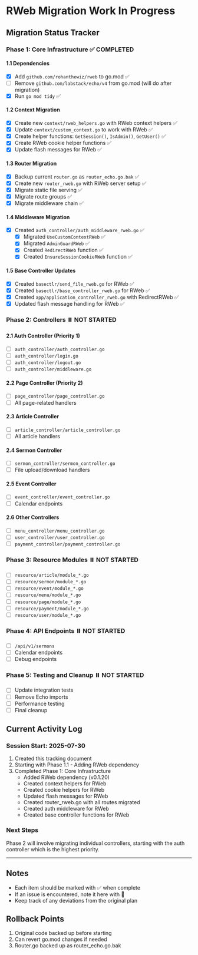 # RWeb Migration Work In Progress

## Migration Status Tracker

### Phase 1: Core Infrastructure ✅ COMPLETED

#### 1.1 Dependencies
- [x] Add `github.com/rohanthewiz/rweb` to go.mod ✅
- [ ] Remove `github.com/labstack/echo/v4` from go.mod (will do after migration)
- [x] Run `go mod tidy` ✅

#### 1.2 Context Migration
- [x] Create new `context/rweb_helpers.go` with RWeb context helpers ✅
- [x] Update `context/custom_context.go` to work with RWeb ✅
- [x] Create helper functions: `GetSession()`, `IsAdmin()`, `GetUser()` ✅
- [x] Create RWeb cookie helper functions ✅
- [x] Update flash messages for RWeb ✅

#### 1.3 Router Migration
- [x] Backup current `router.go` as `router_echo.go.bak` ✅
- [x] Create new `router_rweb.go` with RWeb server setup ✅
- [x] Migrate static file serving ✅
- [x] Migrate route groups ✅
- [x] Migrate middleware chain ✅

#### 1.4 Middleware Migration
- [x] Created `auth_controller/auth_middleware_rweb.go` ✅
  - [x] Migrated `UseCustomContextRWeb` ✅
  - [x] Migrated `AdminGuardRWeb` ✅
  - [x] Created `RedirectRWeb` function ✅
  - [x] Created `EnsureSessionCookieRWeb` function ✅

#### 1.5 Base Controller Updates
- [x] Created `basectlr/send_file_rweb.go` for RWeb ✅
- [x] Created `basectlr/base_controller_rweb.go` for RWeb ✅
- [x] Created `app/application_controller_rweb.go` with RedirectRWeb ✅
- [x] Updated flash message handling for RWeb ✅

### Phase 2: Controllers ⏸️ NOT STARTED

#### 2.1 Auth Controller (Priority 1)
- [ ] `auth_controller/auth_controller.go`
- [ ] `auth_controller/login.go`
- [ ] `auth_controller/logout.go`
- [ ] `auth_controller/middleware.go`

#### 2.2 Page Controller (Priority 2)
- [ ] `page_controller/page_controller.go`
- [ ] All page-related handlers

#### 2.3 Article Controller
- [ ] `article_controller/article_controller.go`
- [ ] All article handlers

#### 2.4 Sermon Controller
- [ ] `sermon_controller/sermon_controller.go`
- [ ] File upload/download handlers

#### 2.5 Event Controller
- [ ] `event_controller/event_controller.go`
- [ ] Calendar endpoints

#### 2.6 Other Controllers
- [ ] `menu_controller/menu_controller.go`
- [ ] `user_controller/user_controller.go`
- [ ] `payment_controller/payment_controller.go`

### Phase 3: Resource Modules ⏸️ NOT STARTED

- [ ] `resource/article/module_*.go`
- [ ] `resource/sermon/module_*.go`
- [ ] `resource/event/module_*.go`
- [ ] `resource/menu/module_*.go`
- [ ] `resource/page/module_*.go`
- [ ] `resource/payment/module_*.go`
- [ ] `resource/user/module_*.go`

### Phase 4: API Endpoints ⏸️ NOT STARTED

- [ ] `/api/v1/sermons`
- [ ] Calendar endpoints
- [ ] Debug endpoints

### Phase 5: Testing and Cleanup ⏸️ NOT STARTED

- [ ] Update integration tests
- [ ] Remove Echo imports
- [ ] Performance testing
- [ ] Final cleanup

## Current Activity Log

### Session Start: 2025-07-30

1. Created this tracking document
2. Starting with Phase 1.1 - Adding RWeb dependency
3. Completed Phase 1: Core Infrastructure
   - Added RWeb dependency (v0.1.20)
   - Created context helpers for RWeb
   - Created cookie helpers for RWeb  
   - Updated flash messages for RWeb
   - Created router_rweb.go with all routes migrated
   - Created auth middleware for RWeb
   - Created base controller functions for RWeb
   
### Next Steps
Phase 2 will involve migrating individual controllers, starting with the auth controller which is the highest priority.

---

## Notes

- Each item should be marked with ✅ when complete
- If an issue is encountered, note it here with 🚨
- Keep track of any deviations from the original plan

## Rollback Points

1. Original code backed up before starting
2. Can revert go.mod changes if needed
3. Router.go backed up as router_echo.go.bak